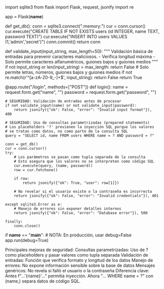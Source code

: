 import sqlite3
from flask import Flask, request, jsonify
import re

app = Flask(__name__)

def get_db():
    conn = sqlite3.connect(":memory:")
    cur = conn.cursor()
    cur.execute("CREATE TABLE IF NOT EXISTS users (id INTEGER, name TEXT, password TEXT)")
    cur.execute("INSERT INTO users VALUES (1,'admin','secret')")
    conn.commit()
    return conn

def validate_input(input_string, max_length=50):
    """
    Validación básica de entradas para prevenir caracteres maliciosos.
    - Verifica longitud máxima
    - Solo permite caracteres alfanuméricos, guiones bajos y guiones medios
    """
    if not input_string or len(input_string) > max_length:
        return False
    # Solo permite letras, números, guiones bajos y guiones medios
    if not re.match(r'^[a-zA-Z0-9_-]+$', input_string):
        return False
    return True

@app.route("/login", methods=["POST"])
def login():
    name = request.form.get("name", "")
    password = request.form.get("password", "")
    
    # SEGURIDAD: Validación de entradas antes de procesar
    if not validate_input(name) or not validate_input(password):
        return jsonify({"ok": False, "error": "Invalid input format"}), 400
    
    # SEGURIDAD: Uso de consultas parametrizadas (prepared statements)
    # Los placeholders '?' previenen la inyección SQL porque los valores
    # se tratan como datos, no como parte de la consulta SQL
    query = "SELECT id, name FROM users WHERE name = ? AND password = ?"
    
    conn = get_db()
    cur = conn.cursor()
    try:
        # Los parámetros se pasan como tupla separada de la consulta
        # Esto asegura que los valores no se interpreten como código SQL
        cur.execute(query, (name, password))
        row = cur.fetchone()
        
        if row:
            return jsonify({"ok": True, "user": row[1]})
        
        # No revelar si el usuario existe o la contraseña es incorrecta
        return jsonify({"ok": False, "error": "Invalid credentials"}), 401
    
    except sqlite3.Error as e:
        # Manejo de errores sin exponer detalles internos
        return jsonify({"ok": False, "error": "Database error"}), 500
    
    finally:
        conn.close()

if __name__ == "__main__":
    # NOTA: En producción, usar debug=False
    app.run(debug=True)

Principales mejoras de seguridad:
Consultas parametrizadas: Uso de ? como placeholders y pasar valores como tupla separada
Validación de entradas: Función que verifica formato y longitud de los datos
Manejo de errores: No expone información sensible sobre la base de datos
Mensajes genéricos: No revela si falló el usuario o la contraseña
Diferencia clave: Antes f"...'{name}'..." permitía inyección. Ahora "... WHERE name = ?" con (name,) separa datos de código SQL.